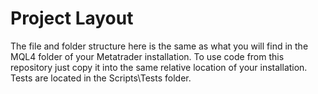 # Project Layout
The file and folder structure here is the same as what you will find in the MQL4 folder of your Metatrader installation.
To use code from this repository just copy it into the same relative location of your installation.
Tests are located in the Scripts\Tests folder.

